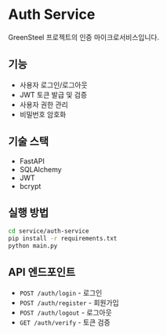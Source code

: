 # Auth Service

GreenSteel 프로젝트의 인증 마이크로서비스입니다.

## 기능
- 사용자 로그인/로그아웃
- JWT 토큰 발급 및 검증
- 사용자 권한 관리
- 비밀번호 암호화

## 기술 스택
- FastAPI
- SQLAlchemy
- JWT
- bcrypt

## 실행 방법
```bash
cd service/auth-service
pip install -r requirements.txt
python main.py
```

## API 엔드포인트
- `POST /auth/login` - 로그인
- `POST /auth/register` - 회원가입
- `POST /auth/logout` - 로그아웃
- `GET /auth/verify` - 토큰 검증 